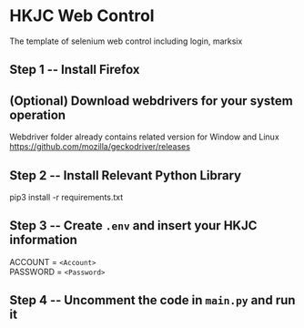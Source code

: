 # HKJC Web Control
The template of selenium web control including login, marksix

## Step 1 -- Install Firefox

## (Optional) Download webdrivers for your system operation
Webdriver folder already contains related version for Window and Linux
https://github.com/mozilla/geckodriver/releases

## Step 2 -- Install Relevant Python Library
pip3 install -r requirements.txt

## Step 3 -- Create `.env` and insert your HKJC information
ACCOUNT = `<Account>` \
PASSWORD = `<Password>`

## Step 4 -- Uncomment the code in `main.py` and run it
